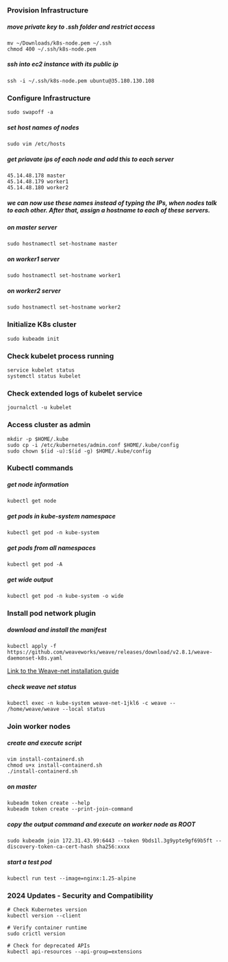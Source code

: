 ### Provision Infrastructure 

##### move private key to .ssh folder and restrict access
    mv ~/Downloads/k8s-node.pem ~/.ssh
    chmod 400 ~/.ssh/k8s-node.pem

##### ssh into ec2 instance with its public ip
    ssh -i ~/.ssh/k8s-node.pem ubuntu@35.180.130.108


### Configure Infrastructure
    sudo swapoff -a

##### set host names of nodes
    sudo vim /etc/hosts

##### get priavate ips of each node and add this to each server 
    45.14.48.178 master
    45.14.48.179 worker1
    45.14.48.180 worker2

##### we can now use these names instead of typing the IPs, when nodes talk to each other. After that, assign a hostname to each of these servers.

##### on master server
    sudo hostnamectl set-hostname master 

##### on worker1 server
    sudo hostnamectl set-hostname worker1 

##### on worker2 server
    sudo hostnamectl set-hostname worker2


### Initialize K8s cluster
    sudo kubeadm init

### Check kubelet process running 
    service kubelet status
    systemctl status kubelet

### Check extended logs of kubelet service
    journalctl -u kubelet

### Access cluster as admin
    mkdir -p $HOME/.kube
    sudo cp -i /etc/kubernetes/admin.conf $HOME/.kube/config
    sudo chown $(id -u):$(id -g) $HOME/.kube/config

### Kubectl commands

##### get node information
    kubectl get node

##### get pods in kube-system namespace
    kubectl get pod -n kube-system

##### get pods from all namespaces
    kubectl get pod -A

##### get wide output
    kubectl get pod -n kube-system -o wide


### Install pod network plugin

##### download and install the manifest
    kubectl apply -f https://github.com/weaveworks/weave/releases/download/v2.8.1/weave-daemonset-k8s.yaml

[Link to the Weave-net installation guide](https://www.weave.works/docs/net/latest/kubernetes/kube-addon/#-installation)    

##### check weave net status
    kubectl exec -n kube-system weave-net-1jkl6 -c weave -- /home/weave/weave --local status

### Join worker nodes

##### create and execute script
    vim install-containerd.sh
    chmod u+x install-containerd.sh
    ./install-containerd.sh

##### on master
    kubeadm token create --help
    kubeadm token create --print-join-command

##### copy the output command and execute on worker node as ROOT
    sudo kubeadm join 172.31.43.99:6443 --token 9bds1l.3g9ypte9gf69b5ft --discovery-token-ca-cert-hash sha256:xxxx

##### start a test pod
    kubectl run test --image=nginx:1.25-alpine

### 2024 Updates - Security and Compatibility
    # Check Kubernetes version
    kubectl version --client
    
    # Verify container runtime
    sudo crictl version
    
    # Check for deprecated APIs
    kubectl api-resources --api-group=extensions


